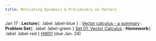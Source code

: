 ```yaml
---
title: Motivating Dynamics & Preliminary on Vectors
---
```


Jan 17
: **Lecture**{: .label .label-blue }
 : [Vector calculus - a summary](#)
: **Problem Set**{: .label .label-green } [Set 01: Vector Calculus](#)
: **Homework**{: .label .label-red } [HW01](#) (due Jan. 24)
